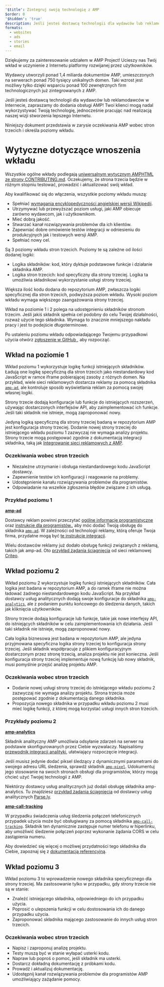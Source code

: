 ```yaml
---
'$title': Zintegruj swoją technologię z AMP
$order: 0
'$hidden': 'true'
description: Jeśli jesteś dostawcą technologii dla wydawców lub reklamodawców w Internecie, zachęcamy do dodania obsługi AMP, aby Twoi klienci mogli nadal wykorzystywać Twoją technologię i ...
formats:
  - websites
  - ads
  - stories
  - email
---
```


Dziękujemy za zainteresowanie udziałem w AMP Project! Ucieszy nas Twój wkład w uczynienie z Internetu platformy rozwijanej przez użytkowników.

Wydawcy utworzyli ponad 1,4 miliarda dokumentów AMP, umieszczonych na serwerach ponad 750 tysięcy unikalnych domen. Taki wzrost jest możliwy tylko dzięki wsparciu ponad 100 zewnętrznych firm technologicznych już zintegrowanych z AMP.

Jeśli jesteś dostawcą technologii dla wydawców lub reklamodawców w Internecie, zapraszamy do dodania obsługi AMP! Twoi klienci mogą nadal wykorzystywać Twoją technologię, jednocześnie pracując nad realizacją naszej wizji stworzenia lepszego Internetu.

Niniejszy dokument przedstawia w zarysie oczekiwania AMP wobec stron trzecich i określa poziomy wkładu.

# Wytyczne dotyczące wnoszenia wkładu

Wszystkie ogólne wkłady podlegają [uniwersalnym wytycznym AMPHTML ze strony CONTRIBUTING.md](https://github.com/ampproject/amphtml/blob/main/docs/contributing.md). Oczekujemy, że strona trzecia będzie w różnym stopniu testować, prowadzić i aktualizować swój wkład.

Aby kwalifikować się do włączenia, wszystkie poziomy wkładu muszą:

- Spełniać [wymagania encyklopedyczności angielskiej wersji Wikipedii](https://en.wikipedia.org/wiki/Wikipedia:Notability).
- Utrzymywać lub przewyższać poziom usługi, jaki AMP obiecuje zarówno wydawcom, jak i użytkownikom.
- Mieć dobrą jakość.
- Stwarzać kanał rozwiązywania problemów dla ich klientów.
- Zapewniać dobre omówienie testów integracji w odniesieniu do produkcyjnych jak i testowych wersji AMP.
- Spełniać nowy cel.

Są 3 poziomy wkładu stron trzecich. Poziomy te są zależne od ilości dodanej logiki:

- Logika składników: kod, który dyktuje podstawowe funkcje i działanie składnika AMP.
- Logika stron trzecich: kod specyficzny dla strony trzeciej. Logika ta umożliwia składnikowi wykorzystanie usługi strony trzeciej.

Większa ilość kodu dodana do repozytorium AMP, zwłaszcza logiki specyficznej dla stron trzecich, podwyższa poziom wkładu. Wysoki poziom wkładu wymaga większego zaangażowania strony trzeciej.

Wkład na poziomie 1 i 2 polega na udostępnieniu składników stronom trzecim. Jeśli jakiś składnik spełnia cel podobny do celu Twojej działalności, rozważ użycie tego składnika. Wymaga to znacznie mniejszego nakładu pracy i jest to podejście długoterminowe.

Po ustaleniu poziomu wkładu odpowiadającego Twojemu przypadkowi użycia otwórz [zgłoszenie w GitHub ](https://github.com/ampproject/amphtml/issues/new), aby rozpocząć.

## Wkład na poziomie 1

Wkład poziomu 1 wykorzystuje logikę funkcji istniejących składników. Ładują one logikę specyficzną dla stron trzecich jako niestandardowy kod JavaScript w ramce iframe pobierającej zasoby z różnych domen. Na przykład, wiele sieci reklamowych dostarcza reklamy za pomocą składnika [`amp-ad`](../../../components/reference/amp-ad.md), ale kontroluje sposób wyświetlania reklam za pomocą swojej własnej logiki.

Strony trzecie dodają konfiguracje lub funkcje do istniejących rozszerzeń, używając dostarczonych interfejsów API, aby zaimplementować ich funkcje. Jeśli taki składnik nie istnieje, mogą zaproponować nowy.

Jedyną logiką specyficzną dla strony trzeciej badaną w repozytorium AMP jest konfiguracja strony trzeciej. Dodanie nowej strony trzeciej do istniejącego wkładu poziomu 1 zazwyczaj nie wymaga analizy projektu. Strony trzecie mogą postępować zgodnie z dokumentacją integracji składnika, taką jak [Integrowanie sieci reklamowych z AMP](https://github.com/ampproject/amphtml/blob/main/ads/README.md).

### Oczekiwania wobec stron trzecich

- Niezależne utrzymanie i obsługa niestandardowego kodu JavaScript dostawcy.
- Zapewnienie testów ich konfiguracji i reagowanie na problemy.
- Udostępnienie kanału rozwiązywania problemów dla programistów.
- Odpowiadanie na wszelkie zgłoszenia błędów związane z ich usługą.

### Przykład poziomu 1

[**amp-ad**](../../../components/reference/amp-ad.md)

Dostawcy reklam powinni przeczytać [ogólne informacje programistyczne](https://github.com/ampproject/amphtml/tree/main/ads#overview) oraz [instrukcje dla programistów.](https://github.com/ampproject/amphtml/tree/main/ads#developer-guidelines-for-a-pull-request), aby móc dodać Twoją obsługę do składnika [`amp-ad`](../../../components/reference/amp-ad.md). W zależności od technologii reklamy, którą oferuje Twoja firma, przydatne mogą być [te instrukcje integracji](/content/amp-dev/documentation/guides-and-tutorials/contribute/vendor-contributions/ad-integration-guide.md?format=ads).

Wielu dostawców reklamy już dodało obsługę funkcji związanych z reklamą, takich jak amp-ad. Oto [przykład żądania ściągnięcia](https://github.com/ampproject/amphtml/pull/2299) od sieci reklamowej [Criteo](https://github.com/ampproject/amphtml/blob/main/ads/criteo.md).

## Wkład poziomu 2

Wkład poziomu 2 wykorzystuje logikę funkcji istniejących składników. Cała logika jest badana w repozytorium AMP, a do ramek iframe nie można ładować żadnego niestandardowego kodu JavaScript. Na przykład dostawcy usług analitycznych dodają swoje konfiguracje do składnika [`amp-analytics`](../../../components/reference/amp-analytics.md), ale z podaniem punktu końcowego do śledzenia danych, takich jak kliknięcia użytkowników.

Strony trzecie dodają konfiguracje lub funkcje, takie jak nowe interfejsy API, do istniejących składników w celu zaimplementowania ich działania. Jeśli taki składnik nie istnieje, mogą zaproponować nowy.

Cała logika biznesowa jest badana w repozytorium AMP, ale jedyna przyjmowana specyficzna logika strony trzeciej to konfiguracja strony trzeciej. Jeśli składnik współpracuje z plikiem konfiguracyjnym dostarczonym przez stronę trzecią, analiza projektu nie jest konieczna. Jeśli konfiguracja strony trzeciej implementuje nową funkcję lub nowy składnik, musi pomyślnie przejść analizę projektu AMP.

### Oczekiwania wobec stron trzecich

- Dodanie nowej usługi strony trzeciej do istniejącego wkładu poziomu 2 zazwyczaj nie wymaga analizy projektu. Strona trzecia może postępować zgodnie z dokumentacją danego składnika.
- Propozycja nowego składnika w przypadku wkładu poziomu 2 musi mieć logikę funkcji, z której mogą korzystać usługi innych stron trzecich.

### Przykłady poziomu 2

[**amp-analytics**](../../../components/reference/amp-analytics.md)

Składnik analityczny AMP umożliwia odsyłanie zdarzeń na serwer na podstawie skonfigurowanych przez Ciebie wyzwalaczy. Napisaliśmy [przewodnik integracji analityki](../../optimize-measure/configure-analytics/index.md), ułatwiający rozpoczęcie integracji.

Jeśli musisz jedynie dodać piksel śledzący z dynamicznymi parametrami do swojego adresu URL śledzenia, sprawdź składnik [`amp-pixel`](../../../components/reference/amp-pixel.md). Udokumentuj jego stosowanie na swoich stronach obsługi dla programistów, którzy mogą chcieć użyć Twojej technologii z AMP.

Niektórzy dostawcy usług analitycznych już dodali obsługę składnika amp-analytics. Tu znajdziesz [przykład żądania ściągnięcia](https://github.com/ampproject/amphtml/pull/1595) od dostawcy usług analitycznych [Parse.ly](https://www.parsely.com/help/integration/google-amp/).

[**amp-call-tracking**](../../../components/reference/amp-call-tracking.md)

W przypadku świadczenia usług śledzenia połączeń telefonicznych przypadek użycia może być obsługiwany za pomocą składnika [`amp-call-tracking`](../../../components/reference/amp-call-tracking.md). Składnik ten dynamicznie zastępuje numer telefonu w hiperlinku, aby umożliwić śledzenie połączeń poprzez wykonanie żądania CORS w celu zastąpienia numeru.

Aby dowiedzieć się więcej o możliwej przydatności tego składnika dla Ciebie, zapoznaj się z [dokumentacją referencyjną](../../../components/reference/amp-call-tracking.md).

## Wkład poziomu 3

Wkład poziomu 3 to wprowadzenie nowego składnika specyficznego dla strony trzeciej. Ma zastosowanie tylko w przypadku, gdy strony trzecie nie są w stanie:

- Znaleźć istniejącego składnika, odpowiedniego do ich przypadku użycia.
- Poprosić o ulepszenia funkcji w celu dostosowania ich do danego przypadku użycia.
- Zaproponować składnika mającego zastosowanie do innych usług stron trzecich.

### Oczekiwania wobec stron trzecich

- Napisz i zaproponuj analizę projektu.
- Testy muszą być w stanie wyłapać usterki kodu.
- Napraw lub poproś o pomoc, jeśli składnik ma usterki.
- Dostarcz dokładną dokumentację z próbkami kodu.
- Prowadź i aktualizuj dokumentację.
- Udostępnij kanał rozwiązywania problemów dla programistów AMP umożliwiający zażądanie pomocy.
